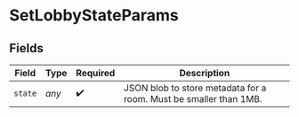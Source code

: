 # SetLobbyStateParams


## Fields

| Field                                                             | Type                                                              | Required                                                          | Description                                                       |
| ----------------------------------------------------------------- | ----------------------------------------------------------------- | ----------------------------------------------------------------- | ----------------------------------------------------------------- |
| `state`                                                           | *any*                                                             | :heavy_check_mark:                                                | JSON blob to store metadata for a room. Must be smaller than 1MB. |
